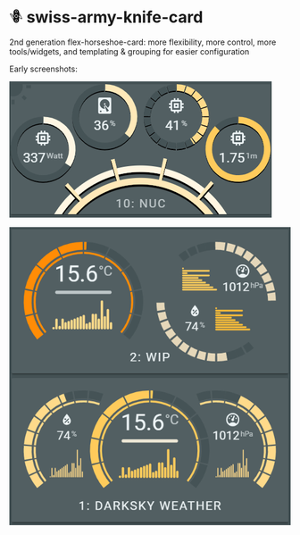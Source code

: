 # ![](docs/images/swiss-army-knife24.png) swiss-army-knife-card
2nd generation flex-horseshoe-card: more flexibility, more control, more tools/widgets, and templating & grouping for easier configuration

Early screenshots:

![](https://github.com/AmoebeLabs/swiss-army-knife-card/blob/develop/screenshots/689847fe-bfa3-4dcf-9b79-b05640798762.png)

![](https://github.com/AmoebeLabs/swiss-army-knife-card/blob/develop/screenshots/Aantekening%202019-09-30%20120615.png)
